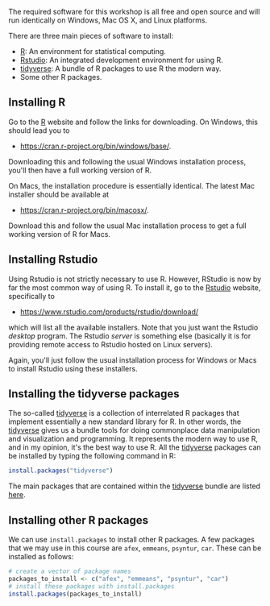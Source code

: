 The required software for this workshop is all free and open source
and will run identically on Windows, Mac OS X, and Linux platforms.

There are three main pieces of software to install:

-   [R](https://www.r-project.org/): An environment for statistical
    computing.
-   [Rstudio](https://www.rstudio.com/): An integrated development
    environment for using R.
-   [tidyverse](https://www.tidyverse.org/): A bundle of R packages to
    use R the modern way.
-   Some other R packages.

## Installing R

Go to the [R](https://www.r-project.org/) website and follow the links
for downloading. On Windows, this should lead you to

-   <https://cran.r-project.org/bin/windows/base/>.

Downloading this and following the usual Windows installation process,
you\'ll then have a full working version of R.

On Macs, the installation procedure is essentially identical. The latest
Mac installer should be available at

-   <https://cran.r-project.org/bin/macosx/>.

Download this and follow the usual Mac installation process to get a
full working version of R for Macs.

## Installing Rstudio

Using Rstudio is not strictly necessary to use R.
However, RStudio is now by far the most common way of using R. 
To install it, go to the [Rstudio](https://www.rstudio.com/) website, specifically to

-   <https://www.rstudio.com/products/rstudio/download/>

which will list all the available installers. Note that you just want
the Rstudio *desktop* program. The Rstudio *server* is something else
(basically it is for providing remote access to Rstudio hosted on Linux
servers).

Again, you\'ll just follow the usual installation process for Windows or Macs to install Rstudio using these installers.

## Installing the tidyverse packages

The so-called [tidyverse](https://www.tidyverse.org/) is a collection of interrelated R packages that implement essentially a new standard library for R.
In other words, the [tidyverse](https://www.tidyverse.org/) gives us a bundle tools for doing commonplace data manipulation and visualization and programming.
It represents the modern way to use R, and in my opinion, it\'s the best way to use R.
All the [tidyverse](https://www.tidyverse.org/) packages can be installed by typing the following command in R:

```r
install.packages("tidyverse")
```

The main packages that are contained within the [tidyverse](https://www.tidyverse.org/) bundle are listed [here](https://www.tidyverse.org/packages/).


## Installing other R packages

We can use `install.packages` to install other R packages.
A few packages that we may use in this course are `afex`, `emmeans`, `psyntur`, `car`.
These can be installed as follows:

```r
# create a vector of package names
packages_to_install <- c("afex", "emmeans", "psyntur", "car")
# install these packages with install.packages
install.packages(packages_to_install)
```

